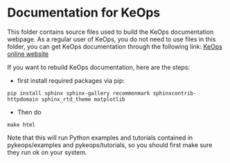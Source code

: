 
# Documentation for KeOps

This folder contains source files used to build the KeOps documentation webpage. As a regular user of KeOps, you do not need to use files in this folder, you can get KeOps documentation through the following link:
[KeOps online website](https://www.kernel-operations.io)

If you want to rebuild KeOps documentation, here are the steps: 

* first install required packages via pip:

```
pip install sphinx sphinx-gallery recommonmark sphinxcontrib-httpdomain sphinx_rtd_theme matplotlib
```
* Then do

```
make html
```
Note that this will run Python examples and tutorials contained in pykeops/examples and pykeops/tutorials, so you should first make sure they run ok on your system.
